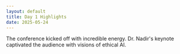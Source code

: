 ```yaml
---
layout: default
title: Day 1 Highlights
date: 2025-05-24
---
```



<p>The conference kicked off with incredible energy. Dr. Nadir's keynote captivated the audience with visions of ethical AI.</p>
